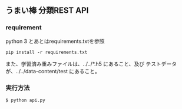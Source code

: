 ## うまい棒 分類REST API

### requirement

python 3 とあとはrequirements.txtを参照

```
pip install -r requirements.txt
```

また、学習済み重みファイルは、../../*.h5 にあること、及び
テストデータが、../../data-content/test にあること。

### 実行方法

```
$ python api.py
```
